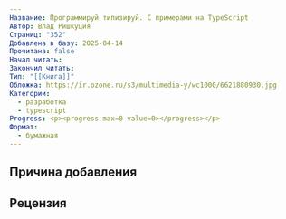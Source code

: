 ```yaml
---
Название: Программируй типизируй. С примерами на TypeScript
Автор: Влад Ришкуция
Страниц: "352"
Добавлена в базу: 2025-04-14
Прочитана: false
Начал читать: 
Закончил читать: 
Тип: "[[Книга]]"
Обложка: https://ir.ozone.ru/s3/multimedia-y/wc1000/6621880930.jpg
Категории:
  - разработка
  - typescript
Progress: <p><progress max=0 value=0></progress></p>
Формат:
  - бумажная
---
```

## Причина добавления


## Рецензия
